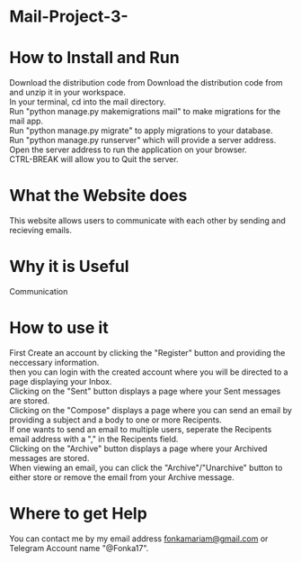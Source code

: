 # Mail-Project-3-
# How to Install and Run
Download the distribution code from Download the distribution code from  and unzip it in your workspace.<br>
In your terminal, cd into the mail directory.<br>
Run "python manage.py makemigrations mail" to make migrations for the mail app.<br>
Run "python manage.py migrate" to apply migrations to your database.<br>
Run "python manage.py runserver" which will provide a server address.<br>
Open the server address to run the application on your browser.<br>
CTRL-BREAK will allow you to Quit the server.<br>
# What the Website does
This website allows users to communicate with each other by sending and recieving emails.

# Why it is Useful
Communication

# How to use it
First Create an account by clicking the "Register" button and providing the neccessary information.<br>
then you can login with the created account where you will be directed to a page displaying your Inbox.<br>
Clicking on the "Sent" button displays a page where your Sent messages are stored.<br>
Clicking on the "Compose" displays a page where you can send an email by providing a subject and a body to one or more Recipents. <br>
If one wants to send an email to multiple users, seperate the Recipents email address with a "," in the Recipents field.<br>
Clicking on the "Archive" button displays a page where your Archived messages are stored. <br>When viewing an email, you can click the "Archive"/"Unarchive" button
to either store or remove the email from your Archive message.<br>


# Where to get Help
You can contact me by my email address fonkamariam@gmail.com or Telegram Account name "@Fonka17".

